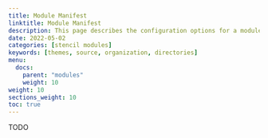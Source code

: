 ```yaml
---
title: Module Manifest
linktitle: Module Manifest
description: This page describes the configuration options for a module.
date: 2022-05-02
categories: [stencil modules]
keywords: [themes, source, organization, directories]
menu:
  docs:
    parent: "modules"
    weight: 10
weight: 10
sections_weight: 10
toc: true
---
```


TODO
